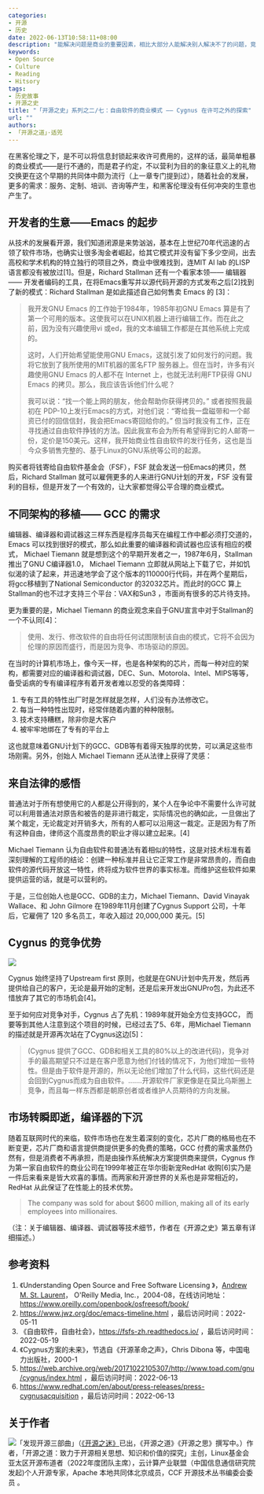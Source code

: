 ```yaml
---
categories:
- 开源
- 历史
date: 2022-06-13T10:58:11+08:00
description: "能解决问题是商业的重要因素，相比大部分人能解决别人解决不了的问题，竞争优势就有了，那么采取点市场的策略，运营上用点心，营利并不是件困难的事情，作为第一家采用自由软件（开源的概念尚无）的商业公司——Cygnus Solution 做到了，而且开辟了全新的领域，并以Hacker式的方式碾压竞争对手，在上世纪90年代，这仍然可以称得上一个奇迹。"
keywords:
- Open Source
- Culture
- Reading
- Hitsory
tags:
- 历史故事
- 开源之史
title: "「开源之史」系列之二/七：自由软件的商业模式 —— Cygnus 在许可之外的探索"
url: ""
authors:
- 「开源之道」·适兕
---
```


在黑客伦理之下，是不可以将信息封锁起来收许可费用的，这样的话，最简单粗暴的商业模式——是行不通的，而是君子约定，不以营利为目的的象征意义上的礼物交换更在这个早期的共同体中颇为流行（上一章专门提到过），随着社会的发展，更多的需求：服务、定制、培训、咨询等产生，和黑客伦理没有任何冲突的生意也产生了。

## 开发者的生意——Emacs 的起步

从技术的发展看开源，我们知道闭源是来势汹汹，基本在上世纪70年代迅速的占领了软件市场，也确实让很多淘金者崛起，给其它模式并没有留下多少空间，出去高校和学术机构的特立独行的项目之外，商业中很难找到，连MIT AI lab 的LISP 语言都没有被放过[1]。但是，Richard Stallman 还有一个看家本领—— 编辑器—— 开发者编码的工具，在将Emacs重写并以源代码开源的方式发布之后[2]找到了新的模式：Richard Stallman 是如此描述自己如何售卖 Emacs 的 [3]：

> 我开发GNU Emacs 的工作始于1984年，1985年初GNU Emacs 算是有了第一个可用的版本。这使我可以在UNIX机器上进行编辑工作。而在此之前，因为没有兴趣使用vi 或ed，我的文本编辑工作都是在其他系统上完成的。
>
> 这时，人们开始希望能使用GNU Emacs，这就引发了如何发行的问题。我将它放到了我所使用的MIT机器的匿名FTP 服务器上。但在当时，许多有兴趣使用GNU Emacs 的人都不在 Internet 上，也就无法利用FTP获得 GNU Emacs 的拷贝。那么，我应该告诉他们什么呢？
>
> 我可以说：“找一个能上网的朋友，他会帮助你获得拷贝的。” 或者按照我最初在 PDP-10上发行Emacs的方式，对他们说：“寄给我一盘磁带和一个邮资已付的回信信封，我会把Emacs寄回给你的。” 但当时我没有工作，正在寻找通过自由软件挣钱的方法。因此我宣布会为所有希望得到它的人邮寄一份，定价是150美元。这样，我开始商业性自由软件的发行任务，这也是当今众多销售完整的、基于Linux的GNU系统等公司的起源。

购买者将钱寄给自由软件基金会（FSF），FSF 就会发送一份Emacs的拷贝，然后，Richard Stallman 就可以雇佣更多的人来进行GNU计划的开发，FSF 没有营利的目标，但是开发了一个有效的，让大家都觉得公平合理的商业模式。

## 不同架构的移植—— GCC 的需求

编辑器、编译器和调试器这三样东西是程序员每天在编程工作中都必须打交道的， Emacs 可以找到很好的模式，那么如此重要的编译器和调试器也应该有相应的模式， Michael Tiemann 就是想到这个的早期开发者之一，1987年6月，Stallman 推出了GNU C编译器1.0， Michael Tiemann 立即就从网站上下载了它，并如饥似渴的读了起来，并迅速地学会了这个版本的110000行代码，并在两个星期后，将gcc移植到了National Semiconductor 的32032芯片。而此时的GCC 算上Stallman的也不过才支持三个平台：VAX和Sun3 ，市面尚有很多的芯片待支持。

更为重要的是，Michael Tiemann 的商业观念来自于GNU宣言中对于Stallman的一个不认同[4]：

> 使用、发行、修改软件的自由将任何试图限制该自由的模式，它将不会因为伦理的原因而盛行，而是因为竞争、市场驱动的原因。

在当时的计算机市场上，像今天一样，也是各种架构的芯片，而每一种对应的架构，都需要对应的编译器和调试器，DEC、Sun、Motorola、Intel、MIPS等等，备受诟病的专有编译程序有着开发者难以忍受的各类障碍：

1. 专有工具的特性出厂时是怎样就是怎样，人们没有办法修改它。
2. 每当一种特性出现时，经常伴随着内置的种种限制。
3. 技术支持糟糕，除非你是大客户
4. 被牢牢地绑在了专有的平台上

这也就意味着GNU计划下的GCC、GDB等有着得天独厚的优势，可以满足这些市场刚需。另外，创始人 Michael Tiemann 还从法律上获得了灵感：

## 来自法律的感悟

普通法对于所有想使用它的人都是公开得到的，某个人在争论中不需要什么许可就可以利用普通法对原告和被告的是非进行裁定，实际情况也的确如此，一旦做出了某个裁定，无论裁定对开销多大，所有的人都可以沿用这一裁定。正是因为有了所有这种自由，律师这个高度昂贵的职业才得以建立起来。[4]

Michael Tiemann 认为自由软件和普通法有着相似的特性，这是对技术标准有着深刻理解的工程师的结论：创建一种标准并且让它正常工作是非常昂贵的，而自由软件的源代码开放这一特性，终将成为软件世界的事实标准。而维护这些软件如果提供运营的话，就是可以营利的。

于是，三位创始人也是GCC、GDB的主力，Michael Tiemann、David Vinayak Wallace、和 John Gilmore 在1989年11月创建了Cygnus Support 公司，十年后，它雇佣了 120 多名员工，年收入超过 20,000,000 美元。[5]

## Cygnus 的竞争优势

![](https://upload.wikimedia.org/wikipedia/commons/thumb/4/47/Cygnus-logo.svg/440px-Cygnus-logo.svg.png)

Cygnus 始终坚持了Upstream first 原则，也就是在GNU计划中先开发，然后再提供给自己的客户，无论是最开始的定制，还是后来开发出GNUPro包，为此还不惜放弃了其它的市场机会[4]。

至于如何应对竞争对手，Cygnus 占了先机：1989年就开始全方位支持GCC， 而要等到其他人注意到这个项目的时候，已经过去了5、6年，用Michael Tiemann 的描述就是开源再次站在了Cygnus这边[5]：

> (Cygnus 提供了GCC、GDB和相关工具的80%以上的改进代码)，竞争对手的最高期望只不过是在客户愿意为他们付钱的情况下，为他们增加一些特性。但是由于软件是开源的，所以无论他们增加了什么代码，这些代码还是会回到Cygnus而成为自由软件。.......开源软件厂家更像是在莫比乌斯圈上竞争，而且每一样东西都是朝原创者或者维护人员期待的方向发展。


## 市场转瞬即逝，编译器的下沉

随着互联网时代的来临，软件市场也在发生着深刻的变化，芯片厂商的格局也在不断变更，芯片厂商和语言提供商提供更多的免费的策略，GCC 付费的需求虽然仍然有，但是消费者不再承担，而是由操作系统解决方案提供商来提供，Cygnus 作为第一家自由软件的商业公司在1999年被正在华尔街新宠RedHat 收购[6]实乃是一件后来看来是皆大欢喜的事情。而两家和开源世界的关系也是非常相近的，RedHat 从此保证了在性能上的技术优势。

> The company was sold for about $600 million, making all of its early employees into millionaires. 

（注：关于编辑器、编译器、调试器等技术细节，作者在《开源之史》第五章有详细描述。）

## 参考资料

1. 《Understanding Open Source and Free Software Licensing 》，[Andrew M. St. Laurent](http://www.oreillynet.com/pub/au/1838)， O'Reilly Media, Inc.，2004-08，在线访问地址： https://www.oreilly.com/openbook/osfreesoft/book/ 
2. https://www.jwz.org/doc/emacs-timeline.html ，最后访问时间：2022-05-11
3. 《自由软件，自由社会》，https://fsfs-zh.readthedocs.io/ ，最后访问时间：2022-05-19
4. 《Cygnus方案的未来》，节选自《开源革命之声》，Chris Dibona 等，中国电力出版社，2000-1 
5. https://web.archive.org/web/20171022105307/http://www.toad.com/gnu/cygnus/index.html  ，最后访问时间：2022-06-13
6.  https://www.redhat.com/en/about/press-releases/press-cygnusacquisition  ，最后访问时间：2022-06-13

## 关于作者

![](/public/kuosi-face-of-os.png)「发现开源三部曲」（[《开源之迷》](posts/book-of-open-source/the-fascinating-of-open-source/)已出，《开源之道》《开源之思》撰写中。）作者，「开源之道：致力于开源相关思想、知识和价值的探究」主创，Linux基金会亚太区开源布道者（2022年度团队主席），云计算产业联盟（中国信息通信研究院发起)个人开源专家，Apache 本地共同体北京成员，CCF 开源技术丛书编委会委员 。

